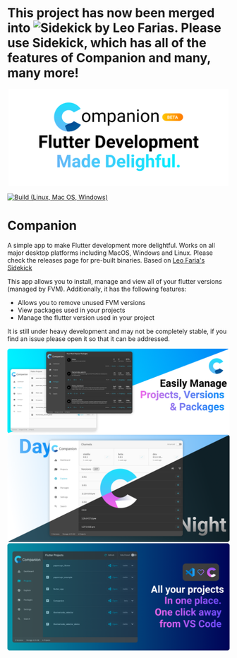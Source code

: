 # This project has now been merged into ![Sidekick by Leo Farias](https://github.com/leoafarias/sidekick/). Please use Sidekick, which has all of the features of Companion and many, many more!

<p align="center">
    <img src="https://raw.githubusercontent.com/aguilaair/Companion/main/assets/banner-main.svg" width="500" />
</p>

[![Build (Linux, Mac OS, Windows)](https://github.com/aguilaair/Companion/actions/workflows/main.yml/badge.svg)](https://github.com/aguilaair/Companion/actions/workflows/main.yml) 


# Companion
A simple app to make Flutter development more delightful. Works on all major desktop platforms including MacOS, Windows and Linux. Please check the releases page for pre-built binaries.
Based on [Leo Faria's Sidekick](https://github.com/leoafarias/sidekick)

This app allows you to install, manage and view all of your flutter versions (managed by FVM). Additionally, it has the following features:
- Allows you to remove unused FVM versions
- View packages used in your projects
- Manage the flutter version used in your project

It is still under heavy development and may not be completely stable, if you find an issue please open it so that it can be addressed. 

<img src="https://raw.githubusercontent.com/aguilaair/Companion/main/assets/banner-1.png" />
<img src="https://raw.githubusercontent.com/aguilaair/Companion/main/assets/banner-2.png" />
<img src="https://raw.githubusercontent.com/aguilaair/Companion/main/assets/banner-3.png" />
